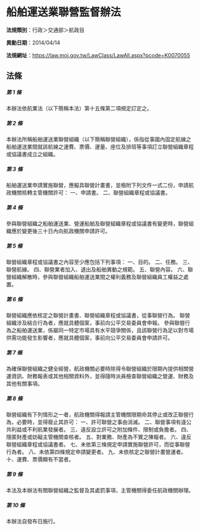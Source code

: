# 船舶運送業聯營監督辦法

**法規類別**：行政＞交通部＞航政目

**異動日期**：2014/04/14  

**法規網址**：https://law.moj.gov.tw/LawClass/LawAll.aspx?pcode=K0070055





## 法條
##### 第 1 條
本辦法依航業法（以下簡稱本法）第十五條第二項規定訂定之。

##### 第 2 條
本辦法所稱船舶運送業聯營組織（以下簡稱聯營組織），係指從事國內固定航線之船舶運送業間就該航線之運費、票價、運量、座位及排班等事項訂立聯營組織章程或協議書成立之組織。

##### 第 3 條
船舶運送業申請實施聯營，應擬具聯營計畫書，並檢附下列文件一式二份，申請航政機關核轉主管機關許可：
一、申請書。
二、聯營組織章程或協議書。

##### 第 4 條
參與聯營組織之船舶運送業、營運船舶及聯營組織章程或協議書有變更時，聯營組織應於變更後三十日內向航政機關申請許可。

##### 第 5 條
聯營組織章程或協議書之內容至少應包括下列事項：
一、目的。
二、任務。
三、聯營航線。
四、聯營業者加入、退出及船舶異動之規範。
五、聯營內容。
六、聯營組織解散時，參與聯營組織船舶運送業間之權利義務及聯營組織員工權益之處置。

##### 第 6 條
聯營組織應依核定之聯營計畫書、聯營組織章程或協議書，從事聯營行為。
聯營組織涉及結合行為者，應就具體個案，事前向公平交易委員會申報。
參與聯營行為之船舶運送業，係屬同一特定市場具有水平競爭關係，且該聯營行為足以對市場供需功能發生影響者，應就具體個案，事前向公平交易委員會申請許可。

##### 第 7 條
為確保聯營組織之健全經營，航政機關必要時除得令聯營組織於限期內提供相關營運資訊、財務報表或其他相關資料外，並得隨時派員檢查聯營組織之營運、財務及其他有關事項。

##### 第 8 條
聯營組織有下列情形之一者，航政機關得報請主管機關限期命其停止或改正聯營行為，必要時，並得廢止其許可：
一、許可聯營之事由消滅。
二、聯營事項有違公共利益或不利航業發展者。
三、違反設立許可之附加條件、限制或負擔者。
四、隱匿財產或妨礙主管機關查核者。
五、對業務、財產為不實之陳報者。
六、違反聯營組織章程或協議書者。
七、未依第三條規定申請實施聯營許可，而從事聯營行為者。
八、未依第四條規定申請變更者。
九、未依核定之聯營計畫營運者。
十、運費、票價顯有不當者。

##### 第 9 條
本法及本辦法有關聯營組織之監督及其處罰事項，主管機關得委任航政機關辦理。

##### 第 10 條
本辦法自發布日施行。


